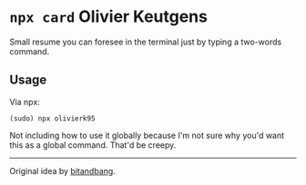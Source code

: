 # `npx card` Olivier Keutgens

Small resume you can foresee in the terminal just by typing a two-words command. 

## Usage

Via npx:
```console
(sudo) npx olivierk95
```

Not including how to use it globally because I'm not sure why you'd want this as a global command. That'd be creepy.

* * *

Original idea by [bitandbang](https://github.com/bnb/bitandbang).